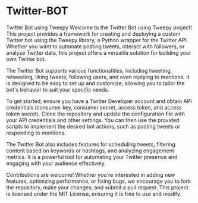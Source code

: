 # Twitter-BOT
Twitter Bot using Tweepy
Welcome to the Twitter Bot using Tweepy project! This project provides a framework for creating and deploying a custom Twitter bot using the Tweepy library, a Python wrapper for the Twitter API. Whether you want to automate posting tweets, interact with followers, or analyze Twitter data, this project offers a versatile solution for building your own Twitter bot.

The Twitter Bot supports various functionalities, including tweeting, retweeting, liking tweets, following users, and even replying to mentions. It is designed to be easy to set up and customize, allowing you to tailor the bot's behavior to suit your specific needs.

To get started, ensure you have a Twitter Developer account and obtain API credentials (consumer key, consumer secret, access token, and access token secret). Clone the repository and update the configuration file with your API credentials and other settings. You can then use the provided scripts to implement the desired bot actions, such as posting tweets or responding to mentions.

The Twitter Bot also includes features for scheduling tweets, filtering content based on keywords or hashtags, and analyzing engagement metrics. It is a powerful tool for automating your Twitter presence and engaging with your audience effectively.

Contributions are welcome! Whether you're interested in adding new features, optimizing performance, or fixing bugs, we encourage you to fork the repository, make your changes, and submit a pull request. This project is licensed under the MIT License, ensuring it is free to use and modify.
